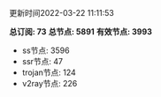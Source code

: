 更新时间2022-03-22 11:11:53

**总订阅: 73**
**总节点: 5891**
**有效节点: 3993**
- ss节点: 3596
- ssr节点: 47
- trojan节点: 124
- v2ray节点: 226
